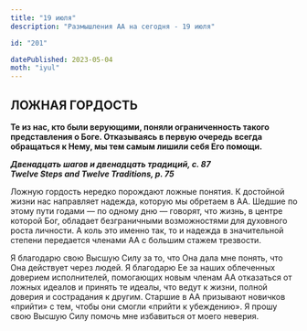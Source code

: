 ```yaml
---
title: "19 июля"
description: "Размышления АА на сегодня - 19 июля"

id: "201"

datePublished: 2023-05-04
moth: "iyul"
---
```


## ЛОЖНАЯ ГОРДОСТЬ

**Те из нас, кто были верующими, поняли ограниченность такого представления о
Боге. Отказываясь в первую очередь всегда обращаться к Нему, мы тем самым
лишили себя Его помощи.**

**_Двенадцать шагов и двенадцать традиций, с. 87  
Twelve Steps and Twelve Traditions, p. 75_**

Ложную гордость нередко порождают ложные понятия. К достойной жизни нас
направляет надежда, которую мы обретаем в АА. Шедшие по этому пути годами — по
одному дню — говорят, что жизнь, в центре которой Бог, обладает безграничными
возможностями для духовного роста личности. А коль это именно так, то и
надежда в значительной степени передается членами АА с большим стажем
трезвости.

Я благодарю свою Высшую Силу за то, что Она дала мне понять, что Она действует
через людей. Я благодарю Ее за наших облеченных доверием исполнителей,
помогающих новым членам АА отказаться от ложных идеалов и принять те идеалы,
что ведут к жизни, полной доверия и сострадания к другим. Старшие в АА
призывают новичков «прийти» с тем, чтобы они смогли «прийти к убеждению». Я
прошу свою Высшую Силу помочь мне избавиться от моего неверия.
